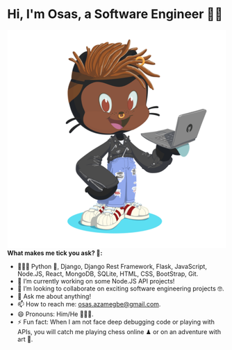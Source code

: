 # Hi, I'm Osas, a Software Engineer 👋🏾
![Image of developer](https://github.com/OsasAzamegbe/OsasAzamegbe/blob/master/images/octocat-1607451410050.png?raw=true)
**What makes me tick you ask? 🤗:**

- 👨🏾‍💻 Python 🐍, Django, Django Rest Framework, Flask, JavaScript, Node.JS, React, MongoDB, SQLite, HTML, CSS, BootStrap, Git.
- 🔭 I’m currently working on some Node.JS API projects!
- 👯 I’m looking to collaborate on exciting software engineering projects 🤓.
- 💬 Ask me about anything!
- 📫 How to reach me: osas.azamegbe@gmail.com.
- 😄 Pronouns: Him/He 💆🏾‍♂️.
- ⚡ Fun fact: When I am not face deep debugging code or playing with APIs, you will catch me playing chess online ♟ or on an adventure with art 🎨.

